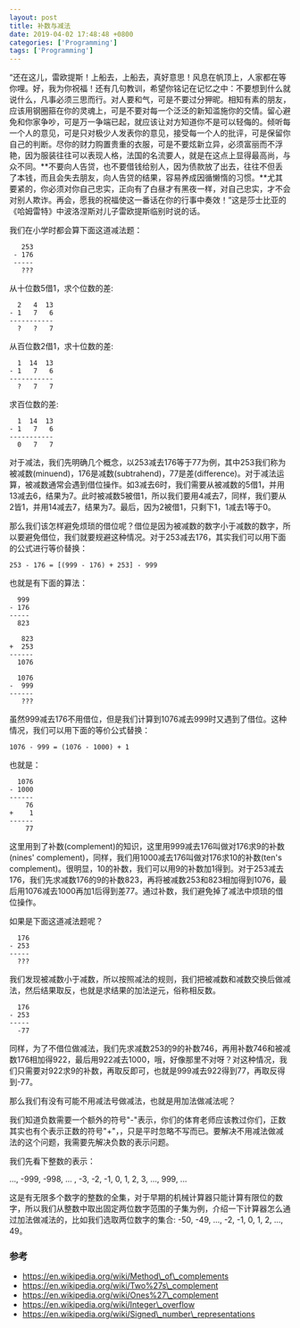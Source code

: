 ```yaml
---
layout: post
title: 补数与减法
date: 2019-04-02 17:48:48 +0800
categories: ['Programming']
tags: ['Programming']
---
```


“还在这儿，雷欧提斯！上船去，上船去，真好意思！风息在帆顶上，人家都在等你哩。好，我为你祝福！还有几句教训，希望你铭记在记忆之中：不要想到什么就说什么，凡事必须三思而行。对人要和气，可是不要过分狎昵。相知有素的朋友，应该用钢圈箍在你的灵魂上，可是不要对每一个泛泛的新知滥施你的交情。留心避免和你家争吵，可是万一争端已起，就应该让对方知道你不是可以轻侮的。倾听每一个人的意见，可是只对极少人发表你的意见，接受每一个人的批评，可是保留你自己的判断。尽你的财力购置贵重的衣服，可是不要炫新立异，必须富丽而不浮艳，因为服装往往可以表现人格，法国的名流要人，就是在这点上显得最高尚，与众不同。**不要向人告贷，也不要借钱给别人，因为债款放了出去，往往不但丢了本钱，而且会失去朋友，向人告贷的结果，容易养成因循懒惰的习惯。**尤其要紧的，你必须对你自己忠实，正向有了白昼才有黑夜一样，对自己忠实，才不会对别人欺诈。再会，愿我的祝福使这一番话在你的行事中奏效！”这是莎士比亚的《哈姆雷特》中波洛涅斯对儿子雷欧提斯临别时说的话。

我们在小学时都会算下面这道减法题：

```
   253
 - 176
 -----
   ???
```

从十位数5借1，求个位数的差:

```
  2   4  13
- 1   7   6
-----------
  ?   ?   7
```

从百位数2借1，求十位数的差:

```  
  1  14  13
- 1   7   6
-----------
  ?   7   7
```

求百位数的差:

```
  1  14  13
- 1   7   6
-----------
  0   7   7
```

对于减法，我们先明确几个概念，以253减去176等于77为例，其中253我们称为被减数(minuend)，176是减数(subtrahend)，77是差(difference)。对于减法运算，被减数通常会遇到借位操作。如3减去6时，我们需要从被减数的5借1，并用13减去6，结果为7。此时被减数5被借1，所以我们要用4减去7，同样，我们要从2皆1，并用14减去7，结果为7。最后，因为2被借1，只剩下1，1减去1等于0。

那么我们该怎样避免烦琐的借位呢？借位是因为被减数的数字小于减数的数字，所以要避免借位，我们就要规避这种情况。对于253减去176，其实我们可以用下面的公式进行等价替换：

```
253 - 176 = [(999 - 176) + 253] - 999
```

也就是有下面的算法：

```
  999
- 176
-----
  823
```

```
   823
+  253
------
  1076
```

```
  1076
-  999
------
   ???
```

虽然999减去176不用借位，但是我们计算到1076减去999时又遇到了借位。这种情况，我们可以用下面的等价公式替换：

```
1076 - 999 = (1076 - 1000) + 1
```

也就是：

```
  1076
- 1000
------
    76
+    1
------
    77
```

这里用到了补数(complement)的知识，这里用999减去176叫做对176求9的补数(nines' complement)，同样，我们用1000减去176叫做对176求10的补数(ten's complement)。很明显，10的补数，我们可以用9的补数加1得到。对于253减去176，我们先求减数176的9的补数823，再将被减数253和823相加得到1076，最后用1076减去1000再加1后得到差77。通过补数，我们避免掉了减法中烦琐的借位操作。

如果是下面这道减法题呢？

```
  176
- 253
-----
  ???
```

我们发现被减数小于减数，所以按照减法的规则，我们把被减数和减数交换后做减法，然后结果取反，也就是求结果的加法逆元，俗称相反数。

```
  176
- 253
-----
  -77
```

同样，为了不借位做减法，我们先求减数253的9的补数746，再用补数746和被减数176相加得922，最后用922减去1000，哦，好像那里不对呀？对这种情况，我们只需要对922求9的补数，再取反即可，也就是999减去922得到77，再取反得到-77。

那么我们有没有可能不用减法号做减法，也就是用加法做减法呢？

我们知道负数需要一个额外的符号"-"表示，你们的体育老师应该教过你们，正数其实也有个表示正数的符号"+"，，只是平时忽略不写而已。要解决不用减法做减法的这个问题，我需要先解决负数的表示问题。

我们先看下整数的表示：

..., -999, -998, ... , -3, -2, -1, 0, 1, 2, 3, ..., 999, ...


这是有无限多个数字的整数的全集，对于早期的机械计算器只能计算有限位的数字，所以我们从整数中取出固定两位数字范围的子集为例，介绍一下计算器怎么通过加法做减法的，比如我们选取两位数字的集合: -50, -49, ..., -2, -1, 0, 1, 2,  ..., 49。

### 参考

- https://en.wikipedia.org/wiki/Method\_of\_complements
- https://en.wikipedia.org/wiki/Two%27s\_complement
- https://en.wikipedia.org/wiki/Ones%27\_complement
- https://en.wikipedia.org/wiki/Integer\_overflow
- https://en.wikipedia.org/wiki/Signed\_number\_representations
